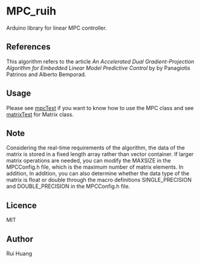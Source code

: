 # MPC_ruih
Arduino library for linear MPC controller.
## References
This algorithm refers to the article *An Accelerated Dual Gradient-Projection Algorithm for Embedded Linear Model Predictive Control* by by Panagiotis Patrinos and Alberto Bemporad.
## Usage
Please see [mpcTest](https://github.com/rhrhhrhr/MPC_ruih/blob/main/examples/mpcTest/mpcTest.ino) if you want to know how to use the MPC class and see [matrixTest](https://github.com/rhrhhrhr/MPC_ruih/blob/main/examples/matrixTest/matrixTest.ino) for Matrix class.
## Note
Considering the real-time requirements of the algorithm, the data of the matrix is stored in a fixed length array rather than vector container. If larger matrix operations are needed, you can modify the MAXSIZE in the MPCConfig.h file, which is the maximum number of matrix elements. In addition, In addition, you can also determine whether the data type of the matrix is float or double through the macro definitions SINGLE_PRECISION and DOUBLE_PRECISION in the MPCConfig.h file.
## Licence
MIT
## Author
Rui Huang
